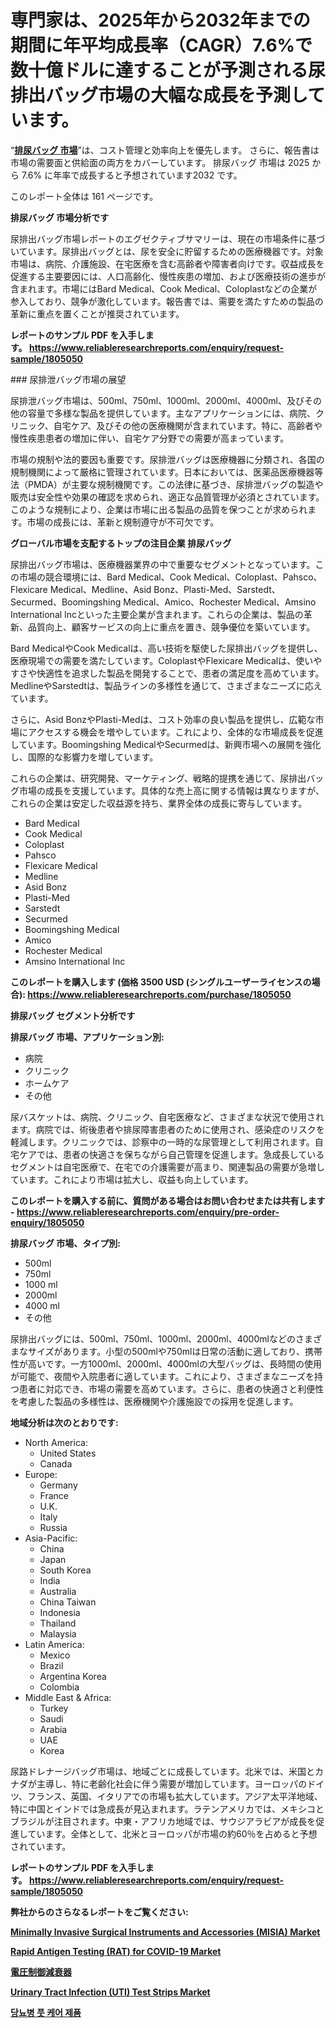 <p><h1>専門家は、2025年から2032年までの期間に年平均成長率（CAGR）7.6%で数十億ドルに達することが予測される尿排出バッグ市場の大幅な成長を予測しています。</h1></p><p>&ldquo;<strong><a href="https://www.reliableresearchreports.com/urinary-drainage-bags-r1805050?utm_campaign=107&utm_medium=9&utm_source=Github&utm_content=ia&utm_term=05032025&utm_id=urinary-drainage-bags">排尿バッグ 市場</a></strong>&rdquo;は、コスト管理と効率向上を優先します。 さらに、報告書は市場の需要面と供給面の両方をカバーしています。 排尿バッグ 市場は 2025 から 7.6% に年率で成長すると予想されています2032 です。</p>
<p>このレポート全体は 161 ページです。</p>
<p><strong>排尿バッグ 市場分析です</strong></p>
<p><p>尿排出バッグ市場レポートのエグゼクティブサマリーは、現在の市場条件に基づいています。尿排出バッグとは、尿を安全に貯留するための医療機器です。対象市場は、病院、介護施設、在宅医療を含む高齢者や障害者向けです。収益成長を促進する主要要因には、人口高齢化、慢性疾患の増加、および医療技術の進歩が含まれます。市場にはBard Medical、Cook Medical、Coloplastなどの企業が参入しており、競争が激化しています。報告書では、需要を満たすための製品の革新に重点を置くことが推奨されています。</p></p>
<p><strong>レポートのサンプル PDF を入手します。&nbsp;<a href="https://www.reliableresearchreports.com/enquiry/request-sample/1805050?utm_campaign=107&utm_medium=9&utm_source=Github&utm_content=ia&utm_term=05032025&utm_id=urinary-drainage-bags">https://www.reliableresearchreports.com/enquiry/request-sample/1805050</a></strong></p>
<p><p>### 尿排泄バッグ市場の展望</p><p>尿排泄バッグ市場は、500ml、750ml、1000ml、2000ml、4000ml、及びその他の容量で多様な製品を提供しています。主なアプリケーションには、病院、クリニック、自宅ケア、及びその他の医療機関が含まれています。特に、高齢者や慢性疾患患者の増加に伴い、自宅ケア分野での需要が高まっています。</p><p>市場の規制や法的要因も重要です。尿排泄バッグは医療機器に分類され、各国の規制機関によって厳格に管理されています。日本においては、医薬品医療機器等法（PMDA）が主要な規制機関です。この法律に基づき、尿排泄バッグの製造や販売は安全性や効果の確認を求められ、適正な品質管理が必須とされています。このような規制により、企業は市場に出る製品の品質を保つことが求められます。市場の成長には、革新と規制遵守が不可欠です。</p></p>
<p><strong>グローバル市場を支配するトップの注目企業 排尿バッグ</strong></p>
<p><p>尿排出バッグ市場は、医療機器業界の中で重要なセグメントとなっています。この市場の競合環境には、Bard Medical、Cook Medical、Coloplast、Pahsco、Flexicare Medical、Medline、Asid Bonz、Plasti-Med、Sarstedt、Securmed、Boomingshing Medical、Amico、Rochester Medical、Amsino International Incといった主要企業が含まれます。これらの企業は、製品の革新、品質向上、顧客サービスの向上に重点を置き、競争優位を築いています。</p><p>Bard MedicalやCook Medicalは、高い技術を駆使した尿排出バッグを提供し、医療現場での需要を満たしています。ColoplastやFlexicare Medicalは、使いやすさや快適性を追求した製品を開発することで、患者の満足度を高めています。MedlineやSarstedtは、製品ラインの多様性を通じて、さまざまなニーズに応えています。</p><p>さらに、Asid BonzやPlasti-Medは、コスト効率の良い製品を提供し、広範な市場にアクセスする機会を増やしています。これにより、全体的な市場成長を促進しています。Boomingshing MedicalやSecurmedは、新興市場への展開を強化し、国際的な影響力を増しています。</p><p>これらの企業は、研究開発、マーケティング、戦略的提携を通じて、尿排出バッグ市場の成長を支援しています。具体的な売上高に関する情報は異なりますが、これらの企業は安定した収益源を持ち、業界全体の成長に寄与しています。</p></p>
<p><ul><li>Bard Medical</li><li>Cook Medical</li><li>Coloplast</li><li>Pahsco</li><li>Flexicare Medical</li><li>Medline</li><li>Asid Bonz</li><li>Plasti-Med</li><li>Sarstedt</li><li>Securmed</li><li>Boomingshing Medical</li><li>Amico</li><li>Rochester Medical</li><li>Amsino International Inc</li></ul></p>
<p><strong>このレポートを購入します (価格 3500 USD (シングルユーザーライセンスの場合):&nbsp;<a href="https://www.reliableresearchreports.com/purchase/1805050?utm_campaign=107&utm_medium=9&utm_source=Github&utm_content=ia&utm_term=05032025&utm_id=urinary-drainage-bags">https://www.reliableresearchreports.com/purchase/1805050</a></strong></p>
<p><strong>排尿バッグ セグメント分析です</strong></p>
<p><strong>排尿バッグ 市場、アプリケーション別:</strong></p>
<p><ul><li>病院</li><li>クリニック</li><li>ホームケア</li><li>その他</li></ul></p>
<p><p>尿バスケットは、病院、クリニック、自宅医療など、さまざまな状況で使用されます。病院では、術後患者や排尿障害患者のために使用され、感染症のリスクを軽減します。クリニックでは、診察中の一時的な尿管理として利用されます。自宅ケアでは、患者の快適さを保ちながら自己管理を促進します。急成長しているセグメントは自宅医療で、在宅での介護需要が高まり、関連製品の需要が急増しています。これにより市場は拡大し、収益も向上しています。</p></p>
<p><strong>このレポートを購入する前に、質問がある場合はお問い合わせまたは共有します - <a href="https://www.reliableresearchreports.com/enquiry/pre-order-enquiry/1805050?utm_campaign=107&utm_medium=9&utm_source=Github&utm_content=ia&utm_term=05032025&utm_id=urinary-drainage-bags">https://www.reliableresearchreports.com/enquiry/pre-order-enquiry/1805050</a></strong></p>
<p><strong>排尿バッグ 市場、タイプ別:</strong></p>
<p><ul><li>500ml</li><li>750ml</li><li>1000 ml</li><li>2000ml</li><li>4000 ml</li><li>その他</li></ul></p>
<p><p>尿排出バッグには、500ml、750ml、1000ml、2000ml、4000mlなどのさまざまなサイズがあります。小型の500mlや750mlは日常の活動に適しており、携帯性が高いです。一方1000ml、2000ml、4000mlの大型バッグは、長時間の使用が可能で、夜間や入院患者に適しています。これにより、さまざまなニーズを持つ患者に対応でき、市場の需要を高めています。さらに、患者の快適さと利便性を考慮した製品の多様性は、医療機関や介護施設での採用を促進します。</p></p>
<p><strong>地域分析は次のとおりです:</strong></p>
<p><ul>
    <li>
        North America:
        <ul>
            <li>United States</li>
            <li>Canada</li>
        </ul>
    </li>
    <li>
        Europe:
        <ul>
            <li>Germany</li>
            <li>France</li>
            <li>U.K.</li>
            <li>Italy</li>
            <li>Russia</li>
        </ul>
    </li>
    <li>
        Asia-Pacific:
        <ul>
            <li>China</li>
            <li>Japan</li>
            <li>South Korea</li>
            <li>India</li>
            <li>Australia</li>
            <li>China Taiwan</li>
            <li>Indonesia</li>
            <li>Thailand</li>
            <li>Malaysia</li>
        </ul>
    </li>
    <li>
        Latin America:
        <ul>
            <li>Mexico</li>
            <li>Brazil</li>
            <li>Argentina Korea</li>
            <li>Colombia</li>
        </ul>
    </li>
    <li>
        Middle East & Africa:
        <ul>
            <li>Turkey</li>
            <li>Saudi</li>
            <li>Arabia</li>
            <li>UAE</li>
            <li>Korea</li>
        </ul>
    </li>
    </ul></p>
<p><p>尿路ドレナージバッグ市場は、地域ごとに成長しています。北米では、米国とカナダが主導し、特に老齢化社会に伴う需要が増加しています。ヨーロッパのドイツ、フランス、英国、イタリアでの市場も拡大しています。アジア太平洋地域、特に中国とインドでは急成長が見込まれます。ラテンアメリカでは、メキシコとブラジルが注目されます。中東・アフリカ地域では、サウジアラビアが成長を促進しています。全体として、北米とヨーロッパが市場の約60％を占めると予想されています。</p></p>
<p><strong>レポートのサンプル PDF を入手します。&nbsp;<a href="https://www.reliableresearchreports.com/enquiry/request-sample/1805050?utm_campaign=107&utm_medium=9&utm_source=Github&utm_content=ia&utm_term=05032025&utm_id=urinary-drainage-bags">https://www.reliableresearchreports.com/enquiry/request-sample/1805050</a></strong></p>
<p><strong></strong></p>
<p><strong></strong></p>
<p><strong></strong></p>
<p><strong></strong></p>
<p><strong>弊社からのさらなるレポートをご覧ください:</strong></p>
<p><strong><p><a href="https://github.com/avirsuckra/Market-Research-Report-List-1/blob/main/minimally-invasive-surgical-instruments-and-accessories-misia-market.md?utm_campaign=107&utm_medium=9&utm_source=Github&utm_content=ia&utm_term=05032025&utm_id=urinary-drainage-bags">Minimally Invasive Surgical Instruments and Accessories (MISIA) Market</a></p><p><a href="https://github.com/brabolyrah3h/Market-Research-Report-List-1/blob/main/rapid-antigen-testing-rat-for-covid-19-market.md?utm_campaign=107&utm_medium=9&utm_source=Github&utm_content=ia&utm_term=05032025&utm_id=urinary-drainage-bags">Rapid Antigen Testing (RAT) for COVID-19 Market</a></p><p><a href="https://github.com/mohamedbakry57/Market-Research-Report-List-7/blob/main/712116541199.md?utm_campaign=107&utm_medium=9&utm_source=Github&utm_content=ia&utm_term=05032025&utm_id=urinary-drainage-bags">電圧制御減衰器</a></p><p><a href="https://github.com/sekohlorik/Market-Research-Report-List-1/blob/main/urinary-tract-infection-uti-test-strips-market.md?utm_campaign=107&utm_medium=9&utm_source=Github&utm_content=ia&utm_term=05032025&utm_id=urinary-drainage-bags">Urinary Tract Infection (UTI) Test Strips Market</a></p><p><a href="https://github.com/laholand/Market-Research-Report-List-7/blob/main/972365641440.md?utm_campaign=107&utm_medium=9&utm_source=Github&utm_content=ia&utm_term=05032025&utm_id=urinary-drainage-bags">당뇨병 풋 케어 제품</a></p></strong></p>